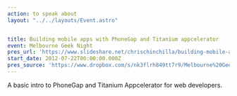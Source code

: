 ```yaml
---
action: to speak about
layout: "../../layouts/Event.astro"


title: Building mobile apps with PhoneGap and Titanium appcelerator
event: Melbourne Geek Night
pres_url: 'https://www.slideshare.net/chrischinchilla/building-mobile-apps-with-phonegap-and-titanium-appcelerator'
start_date: 2012-07-22T00:00:00.000Z
pres_source: 'https://www.dropbox.com/s/nk3flrh849tt7r9/Melbourne%20Geek%20night%2023rd%20July.pptx?dl=0'
---
```


A basic intro to PhoneGap and Titanium Appcelerator for web developers.
